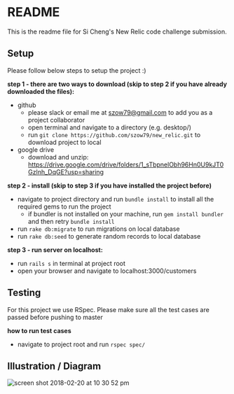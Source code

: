 # README

This is the readme file for Si Cheng's New Relic code challenge submission.

## Setup

Please follow below steps to setup the project :)

**step 1 - there are two ways to download (skip to step 2 if you have already downloaded the files):**


* github
  * please slack or email me at szow79@gmail.com to add you as a project collaborator
  * open terminal and navigate to a directory (e.g. desktop/)
  * run `git clone https://github.com/szow79/new_relic.git` to download project to local
* google drive
  * download and unzip: https://drive.google.com/drive/folders/1_sTbpnelObh96Hn0U9kJT0Gzlnh_DqGE?usp=sharing

**step 2 - install (skip to step 3 if you have installed the project before)**
* navigate to project directory and run `bundle install` to install all the required gems to run the project
    * if bundler is not installed on your machine, run `gem install bundler` and then retry `bundle install`
* run `rake db:migrate` to run migrations on local database
* run `rake db:seed` to generate random records to local database

**step 3 - run server on localhost:**
* run `rails s` in terminal at project root
* open your browser and navigate to localhost:3000/customers

## Testing

For this project we use RSpec. Please make sure all the test cases are passed before pushing to master

**how to run test cases**

* navigate to project root and run `rspec spec/`

## Illustration / Diagram

![screen shot 2018-02-20 at 10 30 52 pm](https://user-images.githubusercontent.com/8421088/36466310-52a7f7f2-168e-11e8-968a-b7ee36732f88.png)
